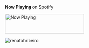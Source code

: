 **Now Playing** on Spotify


<a href="https://nprenatoh.vercel.app/now-playing?open">
    <img src="https://nprenatoh.vercel.app/now-playing" width="256" height="64" alt="Now Playing">
</a>


<img src="https://github-readme-stats.vercel.app/api?username=renatohribeiro&show_icons=true" alt="renatohribeiro" /> </p>
